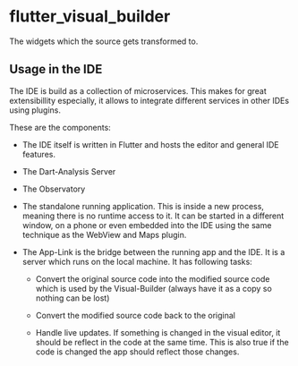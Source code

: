 # flutter_visual_builder

The widgets which the source gets transformed to.

## Usage in the IDE

The IDE is build as a collection of microservices. This makes for great
extensibillity especially, it allows to integrate different services in other
IDEs using plugins.

These are the components:

- The IDE itself is written in Flutter and hosts the editor and general IDE
features.

- The Dart-Analysis Server

- The Observatory

- The standalone running application. This is inside a new process, meaning there
is no runtime access to it. 
It can be started in a different window, on a phone or even embedded into the
IDE using the same technique as the WebView and Maps plugin.

- The App-Link is the bridge between the running app and the IDE. It is a server
which runs on the local machine. It has following tasks:

    - Convert the original source code into the modified source code which
    is used by the Visual-Builder (always have it as a copy so nothing can be lost)
    
    - Convert the modified source code back to the original
    
    - Handle live updates. If something is changed in the visual editor, it should
    be reflect in the code at the same time. This is also true if the code is changed
    the app should reflect those changes.
